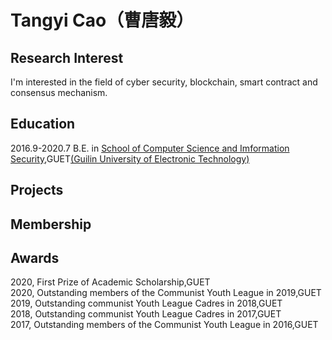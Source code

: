 # Tangyi Cao（曹唐毅）

## Research Interest  
I'm interested in the field of cyber security, blockchain, smart contract and consensus mechanism.

## Education
2016.9-2020.7    B.E. in [School of Computer Science and Imformation Security](https://www.guet.edu.cn/dept3/xygk/xyjj.htm),GUET[(Guilin University of Electronic Technology)](https://www.guet.edu.cn)

## Projects

## Membership

## Awards
2020, First Prize of Academic Scholarship,GUET  
2020, Outstanding members of the Communist Youth League in 2019,GUET  
2019, Outstanding communist Youth League Cadres in 2018,GUET  
2018, Outstanding communist Youth League Cadres in 2017,GUET  
2017, Outstanding members of the Communist Youth League in 2016,GUET  
